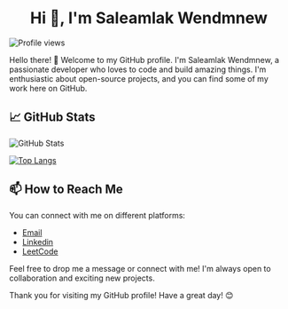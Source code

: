 <h1 align="center">Hi 👋, I'm Saleamlak Wendmnew </h1> 


![Profile views](https://komarev.com/ghpvc/?username=saleamlakw&label=Profile%20views&color=0e75b6&style=flat)

Hello there! 👋 Welcome to my GitHub profile. I'm Saleamlak Wendmnew, a passionate developer who loves to code and build amazing things. I'm enthusiastic about open-source projects, and you can find some of my work here on GitHub.

## 📈 GitHub Stats

![GitHub Stats](https://github-readme-stats.vercel.app/api?username=saleamlakw&show_icons=true&theme=radical)


[![Top Langs](https://github-readme-stats.vercel.app/api/top-langs/?username=saleamlakw&layout=compact&theme=radical)](https://github.com/anuraghazra/github-readme-stats)

## 📫 How to Reach Me

You can connect with me on different platforms:

- [Email](wendmnewsaleamlak@gmail.com)
- [Linkedin](https://linkedin.com/in/saleamlak-wendmnew)
- [LeetCode](https://leetcode.com/u/wendmnewsaleamlak/)


Feel free to drop me a message or connect with me! I'm always open to collaboration and exciting new projects.

Thank you for visiting my GitHub profile! Have a great day! 😊
